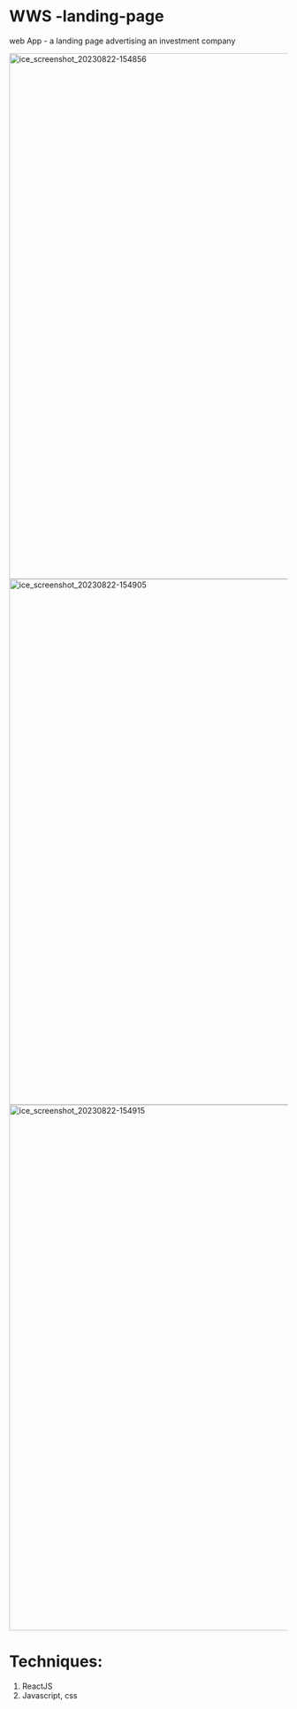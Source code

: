 # WWS -landing-page
web App - a landing page advertising an investment company

<img width="951" alt="ice_screenshot_20230822-154856" src="https://github.com/danielmishan85/Assignment-landing-page/assets/94166330/0ed6c048-6bce-4ddb-90fc-e01ca4f28d10">

<img width="951" alt="ice_screenshot_20230822-154905" src="https://github.com/danielmishan85/Assignment-landing-page/assets/94166330/4a8abe15-fb21-4fb4-9a2d-961ccef1c534">

<img width="951" alt="ice_screenshot_20230822-154915" src="https://github.com/danielmishan85/Assignment-landing-page/assets/94166330/df7c86a3-8a07-40eb-80d1-a086ae880c42">


# Techniques:
1. ReactJS
2. Javascript, css





